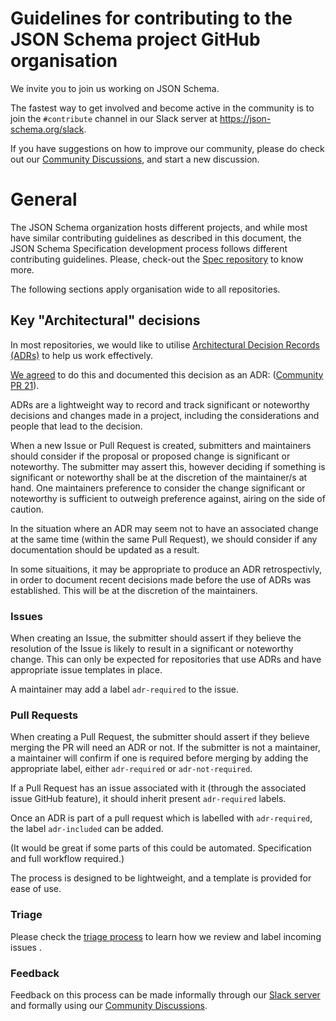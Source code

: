 # Guidelines for contributing to the JSON Schema project GitHub organisation

We invite you to join us working on JSON Schema.

The fastest way to get involved and become active in the community is to join the `#contribute` channel in our Slack server at https://json-schema.org/slack.

If you have suggestions on how to improve our community, please do check out our [Community Discussions](https://github.com/json-schema-org/community/discussions), and start a new discussion.

# General

The JSON Schema organization hosts different projects, and while most have similar  contributing guidelines as described in this document, the JSON Schema Specification development process follows different contributing guidelines. Please, check-out the [Spec repository](https://github.com/json-schema-org/json-schema-spec/blob/main/CONTRIBUTING.md) to know more. 

The following sections apply organisation wide to all repositories.

## Key "Architectural" decisions

In most repositories, we would like to utilise [Architectural Decision Records (ADRs)](https://adr.github.io/) to help us work effectively.

[We agreed](https://github.com/json-schema-org/community/blob/main/docs/adr/2021-05-17-use-markdown-architectural-decision-records.md) to do this and documented this decision as an ADR: ([Community PR 21](https://github.com/json-schema-org/community/pull/21)).

ADRs are a lightweight way to record and track significant or noteworthy decisions and changes made in a project, including the considerations and people that lead to the decision.

When a new Issue or Pull Request is created, submitters and maintainers should consider if the proposal or proposed change is significant or noteworthy. The submitter may assert this, however deciding if something is significant or noteworthy shall be at the discretion of the maintainer/s at hand. One maintainers preference to consider the change significant or noteworthy is sufficient to outweigh preference against, airing on the side of caution.

In the situation where an ADR may seem not to have an associated change at the same time (within the same Pull Request), we should consider if any documentation should be updated as a result.

In some situaitions, it may be appropriate to produce an ADR retrospectivly, in order to document recent decisions made before the use of ADRs was established. This will be at the discretion of the maintainers.

### Issues

When creating an Issue, the submitter should assert if they believe the resolution of the Issue is likely to result in a significant or noteworthy change. This can only be expected for repositories that use ADRs and have appropriate issue templates in place.

A maintainer may add a label `adr-required` to the issue.

### Pull Requests

When creating a Pull Request, the submitter should assert if they believe merging the PR will need an ADR or not. If the submitter is not a maintainer, a maintainer will confirm if one is required before merging by adding the appropriate label, either `adr-required` or `adr-not-required`.

If a Pull Request has an issue associated with it (through the associated issue GitHub feature), it should inherit present `adr-required` labels.

Once an ADR is part of a pull request which is labelled with `adr-required`, the label `adr-included` can be added.

(It would be great if some parts of this could be automated. Specification and full workflow required.)


The process is designed to be lightweight, and a template is provided for ease of use.

### Triage

Please check the [triage process](TRIAGE.md) to learn how we review and label incoming issues . 

### Feedback

Feedback on this process can be made informally through our [Slack server](https://json-schema.org/slack) and formally using our [Community Discussions](https://github.com/json-schema-org/community/discussions).

